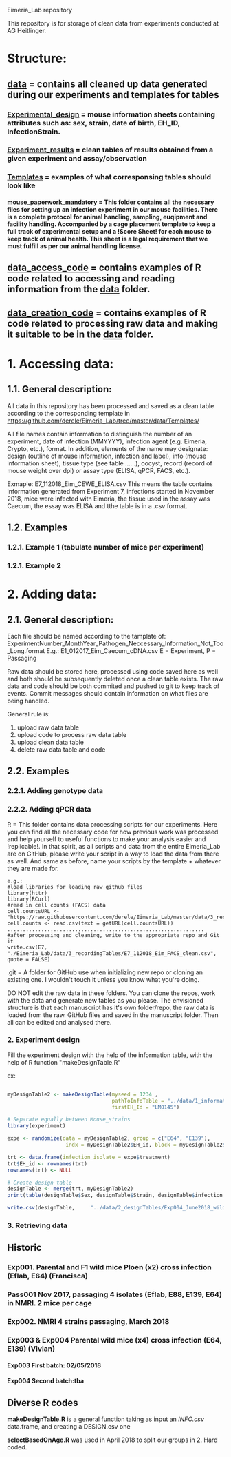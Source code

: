 Eimeria_Lab repository

This repository is for storage of clean data from experiments conducted at AG Heitlinger. 
# Structure:
## [data](https://github.com/derele/Eimeria_Lab/tree/master/data) = contains all cleaned up data generated during our experiments and templates for tables
### [Experimental_design](https://github.com/derele/Eimeria_Lab/tree/master/data/Experimental_design) = mouse information sheets containing attributes such as: sex, strain, date of birth, EH_ID, InfectionStrain.
### [Experiment_results](https://github.com/derele/Eimeria_Lab/tree/master/data/Experiment_sresults) = clean tables of results obtained from a given experiment and assay/observation
### [Templates](https://github.com/derele/Eimeria_Lab/tree/master/data/Templates) = examples of what corresponsing tables should look like
#### [mouse_paperwork_mandatory](https://github.com/derele/Eimeria_Lab/tree/master/Templates/mouse_paperwork_mandatory) = This folder contains all the necessary files for setting up an infection experiment in our mouse facilities. There is a complete protocol for animal handling, sampling, euqipment and facility handling. Accompanied by a cage placement template to keep a full track of experimental setup and a !Score Sheet! for each mouse to keep track of animal health. This sheet is a legal requirement that we must fulfill as per our animal handling license.

## [data_access_code](https://github.com/derele/Eimeria_Lab/tree/master/data_access_code) = contains examples of R code related to accessing and reading information from the [data](https://github.com/derele/Eimeria_Lab/tree/master/data) folder.

## [data_creation_code](https://github.com/derele/Eimeria_Lab/tree/master/data_creation_code) = contains examples of R code related to processing raw data and making it suitable to be in the [data](https://github.com/derele/Eimeria_Lab/tree/master/data) folder.

# 1. Accessing data:
## 1.1. General description:

All data in this repository has been processed and saved as a clean table according to the corresponding template in 
https://github.com/derele/Eimeria_Lab/tree/master/data/Templates/

All file names contain information to distinguish the number of an experiment, date of infection (MMYYYY), infection agent (e.g. Eimeria, Crypto,
etc.), format.
In addition, elements of the name may designate: design (outline of mouse information, infection and label), info (mouse information sheet),
tissue type (see table ......), oocyst, record (record of mouse weight over dpi) or assay type (ELISA, qPCR, FACS, etc.). 

Exmaple: E7_112018_Eim_CEWE_ELISA.csv
This means the table contains information generated from Experiment 7, infections started in November 2018, mice were infected with Eimeria, the
tissue used in the assay was Caecum, the essay was ELISA and tthe table is in a .csv format.

## 1.2. Examples
### 1.2.1. Example 1 (tabulate number of mice per experiment)

### 1.2.1. Example 2 

# 2. Adding data:
## 2.1. General description:
Each file should be named according to the tamplate of:
ExperimentNumber_MonthYear_Pathogen_Neccessary_Information_Not_Too_Long.format
E.g.: E1_012017_Eim_Caecum_cDNA.csv
E = Experiment, P = Passaging

Raw data should be stored here, processed using code saved here as well and both should be subsequently deleted once a clean table exists.
The raw data and code should be both commited and pushed to git to keep track of events. Commit messages should contain information on what
files are being handled.

General rule is:
1. upload raw data table
2. upload code to process raw data table
3. upload clean data table
4. delete raw data table and code

## 2.2. Examples
### 2.2.1. Adding genotype data

### 2.2.2. Adding qPCR data








R = This folder contains data processing scripts for our experiments. Here you can find all the necessary code 
for how previous work was processed and help yourself to useful functions to make your analysis easier and !replicable!. 
In that spirit, as all scripts and data from the entire Eimeria_Lab are on GitHub, please write your script 
in a way to load the data from there as well. And same as before, name your scripts by the template + 
whatever they are made for.

	e.g.: 
	#load libraries for loading raw github files
	library(httr)
	library(RCurl)
	#read in cell counts (FACS) data
	cell.countsURL <- "https://raw.githubusercontent.com/derele/Eimeria_Lab/master/data/3_recordingTables/E7_112018_Eim_FACS_cell_counts_processed.csv"
	cell.counts <- read.csv(text = getURL(cell.countsURL)) 
	................................................................
	#after processing and cleaning, write to the appropriate repo and Git it
	write.csv(E7, "./Eimeria_Lab/data/3_recordingTables/E7_112018_Eim_FACS_clean.csv", quote = FALSE)

.git = A folder for GitHub use when initializing new repo or cloning an existing one. I wouldn't touch it unless you know
what you're doing.

DO NOT edit the raw data in these folders. You can clone the repos, work with the data and generate new tables as you 
please. The envisioned structure is that each manuscript has it's own folder/repo, the raw data is loaded from the raw.
GitHub files and saved in the manuscript folder. Then all can be edited and analysed there.

### 2. Experiment design
Fill the experiment design with the help of the information table,
with the help of R function "makeDesignTable.R"

ex:

```r

myDesignTable2 <- makeDesignTable(myseed = 1234 ,
                                  pathToInfoTable = "../data/1_informationTables/Exp004_May2018_wildmice_Eferrisi_secondbatch_INFO.csv",
                                  firstEH_Id = "LM0145")

# Separate equally between Mouse_strains
library(experiment)

expe <- randomize(data = myDesignTable2, group = c("E64", "E139"),
                   indx = myDesignTable2$EH_id, block = myDesignTable2$Strain)

trt <- data.frame(infection_isolate = expe$treatment)
trt$EH_id <- rownames(trt)
rownames(trt) <- NULL

# Create design table
designTable <- merge(trt, myDesignTable2)
print(table(designTable$Sex, designTable$Strain, designTable$infection_isolate))

write.csv(designTable,     "../data/2_designTables/Exp004_June2018_wildmice_Eferrisi_Secondbatch_DESIGN.csv", row.names = F)
```

### 3. Retrieving data



## Historic

### Exp001. Parental and F1 wild mice Ploen (x2) cross infection (Eflab, E64) (Francisca)

### Pass001 Nov 2017, passaging 4 isolates (Eflab, E88, E139, E64) in NMRI. 2 mice per cage

### Exp002. NMRI 4 strains passaging, March 2018

### Exp003 & Exp004 Parental wild mice (x4) cross infection (E64, E139) (Vivian) 

#### Exp003 First batch: 02/05/2018

#### Exp004 Second batch:tba

## Diverse R codes

**makeDesignTable.R** is a general function taking as input an *INFO.csv* data.frame,
and creating a DESIGN.csv one

**selectBasedOnAge.R** was used in April 2018 to split our groups in 2. Hard coded.
